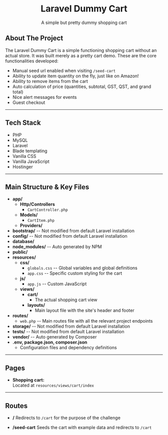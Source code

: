 <h1 align="center">Laravel Dummy Cart</h1>

<p align="center">A simple but pretty dummy shopping cart</p>

## About The Project

The Laravel Dummy Cart is a simple functioning shopping cart without an actual store. It was built merely as a pretty cart demo. These are the core functionalities developed:

-   Manual seed url enabled when visiting `/seed-cart`
-   Ability to update item quantity on the fly, just like on Amazon!
-   Ability to remove items from the cart
-   Auto calculation of price (quantities, subtotal, GST, QST, and grand total)
-   Nice alert messages for events
-   Guest checkout

---

## Tech Stack

-   PHP
-   MySQL
-   Laravel
-   Blade templating
-   Vanilla CSS
-   Vanilla JavaScript
-   Hostinger

---

## Main Structure & Key Files

-   **app/**
    -   **Http/Controllers**
        -   `CartController.php`
    -   **Models/**
        -   `CartItem.php`
    -   **Providers/**
-   **bootstrap/** -- Not modified from default Laravel installation
-   **config/** -- Not modified from default Laravel installation
-   **database/**
-   **node_modules/** -- Auto generated by NPM
-   **public/**
-   **resources/**
    -   **css/**
        -   `globals.css` -- Global variables and global definitions
        -   `app.css` -- Specific custom styling for the cart
    -   **js/**
        -   `app.js` -- Custom JavaScript
    -   **views/**
        -   **cart/**
            -   The actual shopping cart view
        -   **layouts/**
            -   Main layout file with the site's header and footer
-   **routes/**
    -   `web.php` -- Main routes file with all the relevant project endpoints
-   **storage/** -- Not modified from default Laravel installation
-   **tests/** -- Not modified from default Laravel installation
-   **vendor/** -- Auto generated by Composer
-   **.env, package.json, composer.json**
    -   Configuration files and dependency definitions

---

## Pages

-   **Shopping cart:**  
    Located at `resources/views/cart/index`

---

## Routes

-   **/**
    Redirects to `/cart` for the purpose of the challenge

-   **/seed-cart**
    Seeds the cart with example data and redirects to `/cart`
